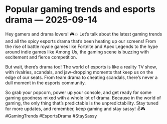 # Popular gaming trends and esports drama — 2025-09-14

Hey gamers and drama lovers! 🎮💥 Let’s talk about the latest gaming trends and all the spicy esports drama that’s been heating up our screens! From the rise of battle royale games like Fortnite and Apex Legends to the hype around indie games like Among Us, the gaming scene is buzzing with excitement and fierce competition.

But wait, there’s drama too! The world of esports is like a reality TV show, with rivalries, scandals, and jaw-dropping moments that keep us on the edge of our seats. From team drama to cheating scandals, there’s never a dull moment in the esports community.

So grab your popcorn, power up your console, and get ready for some gaming goodness mixed with a whole lot of drama. Because in the world of gaming, the only thing that’s predictable is the unpredictability. Stay tuned for more updates, and remember, keep gaming and stay sassy! ✌️🎮 #GamingTrends #EsportsDrama #StaySassy